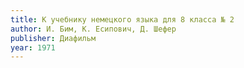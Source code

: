 ```yaml
---
title: К учебнику немецкого языка для 8 класса № 2
author: И. Бим, К. Есипович, Д. Шефер
publisher: Диафильм
year: 1971
---
```

